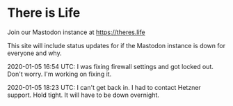 # There is Life

Join our Mastodon instance at https://theres.life

This site will include status updates for if the Mastodon instance is down for everyone and why.

2020-01-05 16:54 UTC: I was fixing firewall settings and got locked out. Don't worry. I'm working on fixing it.

2020-01-05 18:23 UTC: I can't get back in. I had to contact Hetzner support. Hold tight. It will have to be down overnight. 
